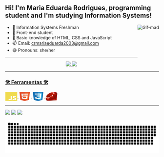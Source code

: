 <div>
<h2>Hi! I'm Maria Eduarda Rodrigues, programming student and I'm studying Information Systems!</h2>
  <img align="right" alt="Gif-mad" height="150" src="https://cdn.discordapp.com/attachments/936426789981528095/956640054472761504/giphy.gif"/>
</div>

- 🔭 Information Systems Freshman
- 🌱 Front-end student
- 📙 Basic knowledge of HTML, CSS and JavaScript
- 📫 Email: crmariaeduarda2003@gmail.com
- 😄 Pronouns: she/her

---

<div align="center">
  <a href="https://github.com/maducr">
  <img max-width="45%" height= "145em" src="https://github-readme-stats.vercel.app/api?username=maducr&show_icons=true&theme=dracula&include_all_commits=true&count_private=true"/>
  <img max-width="45%" height="145em" src="https://github-readme-stats.vercel.app/api/top-langs/?username=maducr&layout=compact&langs_count=7&theme=dracula"/>
</div>

---

###  🛠 Ferramentas 🛠

<div>
  <img align="center" alt="mad-Js" height="30" width="40" src="https://raw.githubusercontent.com/devicons/devicon/master/icons/javascript/javascript-plain.svg">
  <img align="center" alt="mad-HTML" height="30" width="40" src="https://raw.githubusercontent.com/devicons/devicon/master/icons/html5/html5-original.svg">
  <img align="center" alt="mad-CSS" height="30" width="40" src="https://raw.githubusercontent.com/devicons/devicon/master/icons/css3/css3-original.svg">
  <img align="center" alt="mad-CSS" height="30" width="40" src="https://raw.githubusercontent.com/devicons/devicon/master/icons/ruby/ruby-original.svg">
</div>

---
  
<div>
  <a href="https://www.linkedin.com/in/maria-rodrigues-97a739230/" target="_blank"><img src="https://img.shields.io/badge/-LinkedIn-%230077B5?style=for-the-badge&logo=linkedin&logoColor=white" target="_blank"></a> 
  <a href="https://www.instagram.com/madducr" target="_blank"><img src="https://img.shields.io/badge/-Instagram-%23E4405F?style=for-the-badge&logo=instagram&logoColor=white" target="_blank"></a>
  <a href = "mailto:crmariaeduarda2003@gmail.com"><img src="https://img.shields.io/badge/-Gmail-%23333?style=for-the-badge&logo=gmail&logoColor=white" target="_blank"></a>   

  ![Snake animation](https://github.com/maducr/maducr/blob/output/github-contribution-grid-snake.svg)


</div>
